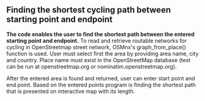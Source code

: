 ## Finding the shortest cycling path between starting point and endpoint

**The code enables the user to find the shortest path between the entered starting point and endpoint.**
To read and retrieve routable networks for cycling in OpenStreetmap street network, OSMnx's graph_from_place() function is used.
User must select first the area by providing area name, city and country. Place name must exist in the OpenStreetMap database 
(test can be run at openstreetmap.org or nominatim.openstreetmap.org). 

After the entered area is found and returned, user can enter start point and end point. Based on the entered points program is finding the shortest path that is presented on interactive map with its length.
